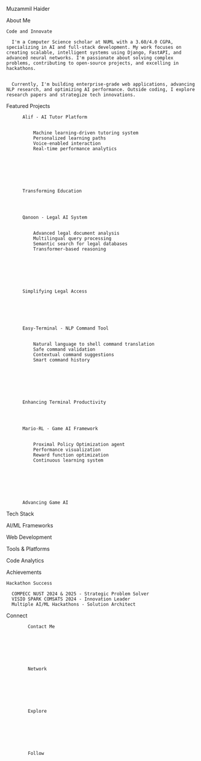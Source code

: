 Muzammil Haider

  



  



About Me

  
    Code and Innovate
    
      I'm a Computer Science scholar at NUML with a 3.60/4.0 CGPA, specializing in AI and full-stack development. My work focuses on creating scalable, intelligent systems using Django, FastAPI, and advanced neural networks. I'm passionate about solving complex problems, contributing to open-source projects, and excelling in hackathons.
    
    
      Currently, I'm building enterprise-grade web applications, advancing NLP research, and optimizing AI performance. Outside coding, I explore research papers and strategize tech innovations.
    
    
      
      
      
    
  



  



Featured Projects

  



  
    
      
        
          Alif - AI Tutor Platform
          
            
              Machine learning-driven tutoring system
              Personalized learning paths
              Voice-enabled interaction
              Real-time performance analytics
            
          
          
            
            
            
          
          Transforming Education
        
      
      
        
          Qanoon - Legal AI System
          
            
              Advanced legal document analysis
              Multilingual query processing
              Semantic search for legal databases
              Transformer-based reasoning
            
          
          
            
            
            
          
          Simplifying Legal Access
        
      
    
    
      
        
          Easy-Terminal - NLP Command Tool
          
            
              Natural language to shell command translation
              Safe command validation
              Contextual command suggestions
              Smart command history
            
          
          
            
            
            
          
          Enhancing Terminal Productivity
        
      
      
        
          Mario-RL - Game AI Framework
          
            
              Proximal Policy Optimization agent
              Performance visualization
              Reward function optimization
              Continuous learning system
            
          
          
            
            
            
          
          Advancing Game AI
        
      
    
  



Tech Stack

  



  


AI/ML Frameworks

  
  
  
  


Web Development

  
  
  
  


Tools & Platforms

  
  
  
  



Code Analytics

  



  



  



  



  



Achievements

  
    Hackathon Success
    
      COMPECC NUST 2024 & 2025 - Strategic Problem Solver
      VISIO SPARK COMSATS 2024 - Innovation Leader
      Multiple AI/ML Hackathons - Solution Architect
    
  



  



Connect

  



  
    
      
        
          
            
            Contact Me
          
        
      
      
        
          
            
            Network
          
        
      
      
        
          
            
            Explore
          
        
      
      
        
          
            
            Follow
          
        
      
    
  




  
  



  
